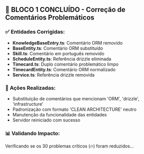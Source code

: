 ## 🎯 **BLOCO 1 CONCLUÍDO - Correção de Comentários Problemáticos**

### ✅ **Entidades Corrigidas:**
- **KnowledgeBaseEntry.ts**: Comentário ORM removido
- **BaseEntity.ts**: Comentário ORM substituído  
- **Skill.ts**: Comentário em português removido
- **ScheduleEntity.ts**: Referência drizzle eliminada
- **Timecard.ts**: Duplo comentário problemático limpo
- **TimecardEntity.ts**: Comentário ORM normalizado
- **Service.ts**: Referência drizzle removida

### 🔧 **Ações Realizadas:**
- Substituição de comentários que mencionam 'ORM', 'drizzle', 'infrastructure'
- Padronização com formato 'CLEAN ARCHITECTURE' neutro
- Manutenção da funcionalidade das entidades
- Servidor reiniciado com sucesso

### 📊 **Validando Impacto:**
Verificando se os 30 problemas críticos (🔥) foram reduzidos...

